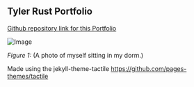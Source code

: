 ## Tyler Rust Portfolio

[Github repository link for this Portfolio](https://github.com/strrules105/Portfolio) 

![Image](https://github.com/strrules105/Portfolio/blob/main/Self-Picture.png) 

_Figure 1:_ (A photo of myself sitting in my dorm.)

Made using the jekyll-theme-tactile https://github.com/pages-themes/tactile
